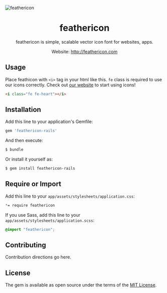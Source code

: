 
![feathericon](https://raw.githubusercontent.com/featherplain/feathericon/master/docs/img_ogp.png "feathericon")

<h1 align="center">feathericon</h1>
<p align="center">feathericon is simple, scalable vector icon font for websites, apps.</p>
<p align="center">Website: <a href="http://feathericon.com">http://feathericon.com</a></p>

## Usage

Place feathicon with `<i>` tag in your html like this. `fe` class is required to use our icons correctly. Check out [our website](http://feathericon.com) to start using icons!

  ```html
  <i class="fe fe-heart"></i>
  ```

## Installation
Add this line to your application's Gemfile:

```ruby
gem 'feathericon-rails'
```

And then execute:
```bash
$ bundle
```

Or install it yourself as:
```bash
$ gem install feathericon-rails
```

## Require or Import

Add this line to your `app/assets/stylesheets/application.css`:
```css
*= require feathericon
```

If you use Sass, add this line to your `app/assets/stylesheets/application.scss`:
```scss
@import "feathericon";
```

## Contributing
Contribution directions go here.

## License
The gem is available as open source under the terms of the [MIT License](http://opensource.org/licenses/MIT).
